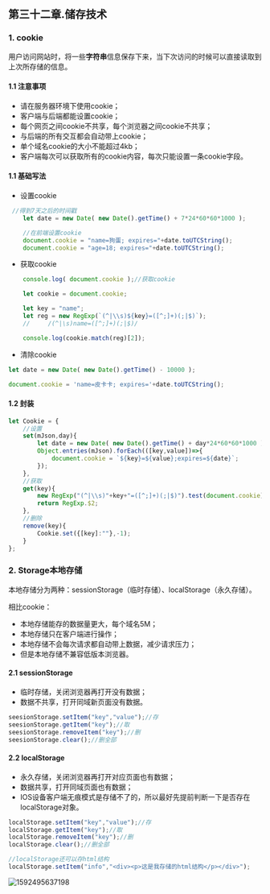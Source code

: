 ## 第三十二章.储存技术

### 1. cookie

用户访问网站时，将一些**字符串**信息保存下来，当下次访问的时候可以直接读取到上次所存储的信息。

#### 1.1 注意事项

- 请在服务器环境下使用cookie；
- 客户端与后端都能设置cookie；
- 每个网页之间cookie不共享，每个浏览器之间cookie不共享；
- 与后端的所有交互都会自动带上cookie；
- 单个域名cookie的大小不能超过4kb；
- 客户端每次可以获取所有的cookie内容，每次只能设置一条cookie字段。

#### 1.1 基础写法

- 设置cookie

```js
 //得到7天之后的时间戳
    let date = new Date( new Date().getTime() + 7*24*60*60*1000 );

    //在前端设置cookie
    document.cookie = "name=狗蛋; expires="+date.toUTCString();
    document.cookie = "age=18; expires="+date.toUTCString();
```

- 获取cookie

```js
    console.log( document.cookie );//获取cookie

    let cookie = document.cookie;

    let key = "name";
    let reg = new RegExp(`(^|\\s)${key}=([^;]+)(;|$)`);
    //     /(^|\s)name=([^;]+)(;|$)/

    console.log(cookie.match(reg)[2]);
```

- 清除cookie

```js
let date = new Date( new Date().getTime() - 10000 );

document.cookie = 'name=皮卡卡; expires='+date.toUTCString();
```



#### 1.2 封装

```js
let Cookie = {
    //设置
    set(mJson,day){
        let date = new Date( new Date().getTime() + day*24*60*60*1000 ).toUTCString();
        Object.entries(mJson).forEach(([key,value])=>{
            document.cookie = `${key}=${value};expires=${date}`;
        });
    },
    //获取
    get(key){
        new RegExp("(^|\\s)"+key+"=([^;]+)(;|$)").test(document.cookie);
        return RegExp.$2;
    },
    //删除
    remove(key){
        Cookie.set({[key]:""},-1);
    }
};
```

### 2. Storage本地存储

本地存储分为两种：sessionStorage（临时存储）、localStorage（永久存储）。

相比cookie：

- 本地存储能存的数据量更大，每个域名5M；
- 本地存储只在客户端进行操作；
- 本地存储不会每次请求都自动带上数据，减少请求压力；
- 但是本地存储不兼容低版本浏览器。

#### 2.1 sessionStorage

- 临时存储，关闭浏览器再打开没有数据；
- 数据不共享，打开同域新页面没有数据。

```js
seesionStorage.setItem("key","value");//存
seesionStorage.getItem("key");//取
seesionStorage.removeItem("key");//删
seesionStorage.clear();//删全部
```

#### 2.2 localStorage

- 永久存储，关闭浏览器再打开对应页面也有数据；
- 数据共享，打开同域页面也有数据；
- IOS设备客户端无痕模式是存储不了的，所以最好先提前判断一下是否存在localStorage对象。

```js
localStorage.setItem("key","value");//存
localStorage.getItem("key");//取
localStorage.removeItem("key");//删
localStorage.clear();//删全部
```

```js
//localStorage还可以存html结构
localStorage.setItem("info","<div><p>这是我存储的html结构</p></div>");
```

![1592495637198](C:/Users/%E7%AB%B9%E9%9D%92%E6%9A%AE%E9%9B%A8/AppData/Roaming/Typora/typora-user-images/1592495637198.png)













